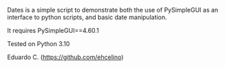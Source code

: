Dates is a simple script to demonstrate both the use of PySimpleGUI as an interface to python scripts,
and basic date manipulation. 

It requires PySimpleGUI==4.60.1

Tested on Python 3.10


Eduardo C. (https://github.com/ehcelino)